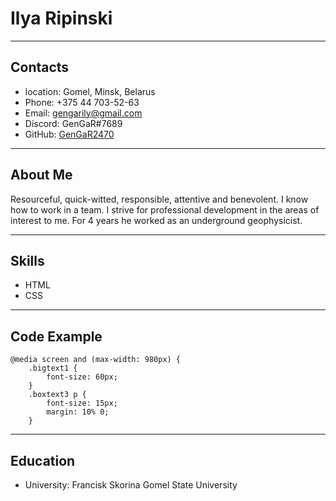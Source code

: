 # Ilya Ripinski
---
## Contacts
* location: Gomel, Minsk, Belarus
* Phone: +375 44 703-52-63
* Email: gengarily@gmail.com
* Discord: GenGaR#7689
* GitHub: [GenGaR2470](https://github.com/GenGaR2470)
---
## About Me
Resourceful, quick-witted, responsible, attentive and benevolent. I know how to work in a team. I strive for professional development in the areas of interest to me. For 4 years he worked as an underground geophysicist.

---
## Skills
* HTML
* CSS
---
## Code Example
```
@media screen and (max-width: 980px) {
    .bigtext1 {
        font-size: 60px;
    }
    .boxtext3 p {
        font-size: 15px;
        margin: 10% 0;
    }
```
---
## Education
* University: Francisk Skorina Gomel State University